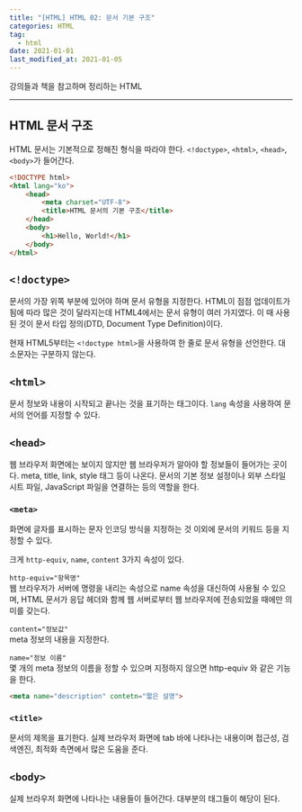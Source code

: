 ```yaml
---  
title: "[HTML] HTML 02: 문서 기본 구조"  
categories: HTML  
tag:
  - html
date: 2021-01-01
last_modified_at: 2021-01-05
--- 
```


강의들과 책을 참고하며 정리하는 HTML

---

## HTML 문서 구조

HTML 문서는 기본적으로 정해진 형식을 따라야 한다. `<!doctype>`, `<html>`, `<head>`, `<body>`가 들어간다. 

```html
<!DOCTYPE html>
<html lang="ko">
    <head>
        <meta charset="UTF-8">
        <title>HTML 문서의 기본 구조</title>
    </head>
    <body>
        <h1>Hello, World!</h1>
    </body>
</html>
```

## `<!doctype>`

문서의 가장 위쪽 부분에 있어야 하며 문서 유형을 지정한다. HTML이 점점 업데이트가 됨에 따라 많은 것이 달라지는데 HTML4에서는 문서 유형이 여러 가지였다. 이 때 사용된 것이 문서 타입 정의(DTD, Document Type Definition)이다.  

현재 HTML5부터는 `<!doctype html>`을 사용하여 한 줄로 문서 유형을 선언한다. 대소문자는 구분하지 않는다. 

## `<html>`

문서 정보와 내용이 시작되고 끝나는 것을 표기하는 태그이다.
`lang` 속성을 사용하여 문서의 언어를 지정할 수 있다. 

## `<head>`

웹 브라우저 화면에는 보이지 않지만 웹 브라우저가 알아야 할 정보들이 들어가는 곳이다. meta, title, link, style 태그 등이 나온다. 문서의 기본 정보 설정이나 외부 스타일 시트 파일, JavaScript 파일을 연결하는 등의 역할을 한다.

### `<meta>`

화면에 글자를 표시하는 문자 인코딩 방식을 지정하는 것 이외에 문서의 키워드 등을 지정할 수 있다.

크게 `http-equiv`, `name`, `content` 3가지 속성이 있다.

`http-equiv="항목명"`  
웹 브라우저가 서버에 명령을 내리는 속성으로 name 속성을 대신하여 사용될 수 있으며, HTML 문서가 응답 헤더와 함께 웹 서버로부터 웹 브라우저에 전송되었을 때에만 의미를 갖는다.

`content="정보값"`  
meta 정보의 내용을 지정한다.

`name="정보 이름"`  
몇 개의 meta 정보의 이름을 정할 수 있으며 지정하지 않으면 http-equiv 와 같은 기능을 한다.

```html
<meta name="description" contetn="짧은 설명">
```

### `<title>`

문서의 제목을 표기한다. 실제 브라우저 화면에 tab 바에 나타나는 내용이며 접근성, 검색엔진, 최적화 측면에서 많은 도움을 준다.

## `<body>`

실제 브라우저 화면에 나타나는 내용들이 들어간다. 대부분의 태그들이 해당이 된다.